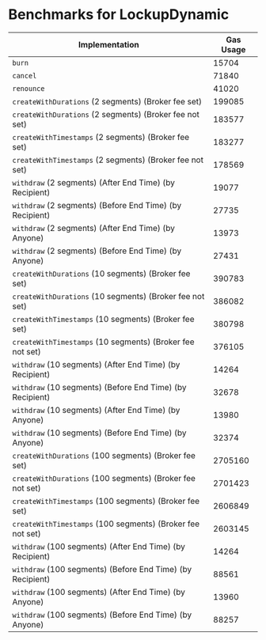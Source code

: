# Benchmarks for LockupDynamic

| Implementation                                             | Gas Usage |
| ---------------------------------------------------------- | --------- |
| `burn`                                                     | 15704     |
| `cancel`                                                   | 71840     |
| `renounce`                                                 | 41020     |
| `createWithDurations` (2 segments) (Broker fee set)        | 199085    |
| `createWithDurations` (2 segments) (Broker fee not set)    | 183577    |
| `createWithTimestamps` (2 segments) (Broker fee set)       | 183277    |
| `createWithTimestamps` (2 segments) (Broker fee not set)   | 178569    |
| `withdraw` (2 segments) (After End Time) (by Recipient)    | 19077     |
| `withdraw` (2 segments) (Before End Time) (by Recipient)   | 27735     |
| `withdraw` (2 segments) (After End Time) (by Anyone)       | 13973     |
| `withdraw` (2 segments) (Before End Time) (by Anyone)      | 27431     |
| `createWithDurations` (10 segments) (Broker fee set)       | 390783    |
| `createWithDurations` (10 segments) (Broker fee not set)   | 386082    |
| `createWithTimestamps` (10 segments) (Broker fee set)      | 380798    |
| `createWithTimestamps` (10 segments) (Broker fee not set)  | 376105    |
| `withdraw` (10 segments) (After End Time) (by Recipient)   | 14264     |
| `withdraw` (10 segments) (Before End Time) (by Recipient)  | 32678     |
| `withdraw` (10 segments) (After End Time) (by Anyone)      | 13980     |
| `withdraw` (10 segments) (Before End Time) (by Anyone)     | 32374     |
| `createWithDurations` (100 segments) (Broker fee set)      | 2705160   |
| `createWithDurations` (100 segments) (Broker fee not set)  | 2701423   |
| `createWithTimestamps` (100 segments) (Broker fee set)     | 2606849   |
| `createWithTimestamps` (100 segments) (Broker fee not set) | 2603145   |
| `withdraw` (100 segments) (After End Time) (by Recipient)  | 14264     |
| `withdraw` (100 segments) (Before End Time) (by Recipient) | 88561     |
| `withdraw` (100 segments) (After End Time) (by Anyone)     | 13960     |
| `withdraw` (100 segments) (Before End Time) (by Anyone)    | 88257     |

